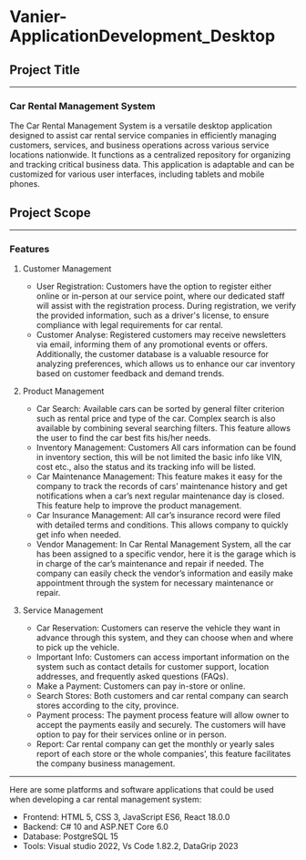 # Vanier-ApplicationDevelopment_Desktop

## Project Title 
----
### Car Rental Management System
The Car Rental Management System is a versatile desktop application designed to assist car rental service companies in efficiently managing customers, services, and business operations across various service locations nationwide. It functions as a centralized repository for organizing and tracking critical business data. This application is adaptable and can be customized for various user interfaces, including tablets and mobile phones.

## Project Scope	
----
### Features
1.	Customer Management 
    - User Registration: Customers have the option to register either online or in-person at our service point, where our dedicated staff will assist with the registration process. During registration, we verify the provided information, such as a driver's license, to ensure compliance with legal requirements for car rental.   
    - Customer Analyse: Registered customers may receive newsletters via email, informing them of any promotional events or offers. Additionally, the customer database is a valuable resource for analyzing preferences, which allows us to enhance our car inventory based on customer feedback and demand trends.

2.	Product Management
    -	Car Search: Available cars can be sorted by general filter criterion such as rental price and type of the car. Complex search is also available by combining several searching filters. This feature allows the user to find the car best fits his/her needs.
    -	Inventory Management: Customers All cars information can be found in inventory section, this will be not limited the basic info like VIN, cost etc., also the status and its tracking info will be listed.
    -	Car Maintenance Management: This feature makes it easy for the company to track the records of cars’ maintenance history and get notifications when a car’s next regular maintenance day is closed. This feature help to improve the product management.
    -	Car Insurance Management:  All car’s insurance record were filed with detailed terms and conditions. This allows company to quickly get info when needed.
    -	Vendor Management: In Car Rental Management System, all the car has been assigned to a specific vendor, here it is the garage which is in charge of the car’s maintenance and repair if needed. The company can easily check the vendor’s information and easily make appointment through the system for necessary maintenance or repair.

3.	Service Management
    -	Car Reservation: Customers can reserve the vehicle they want in advance through this system, and they can choose when and where to pick up the vehicle. 
    -	Important Info: Customers can access important information on the system such as contact details for customer support, location addresses, and frequently asked questions (FAQs).
    -	Make a Payment: Customers can pay in-store or online.
    -	Search Stores: Both customers and car rental company can search stores according to the city, province.
    -	Payment process: The payment process feature will allow owner to accept the payments easily and securely. The customers will have option to pay for their services online or in person.
    -	Report: Car rental company can get the monthly or yearly sales report of each store or the whole companies’, this feature facilitates the company business management.

----
Here are some platforms and software applications that could be used when developing a car rental management system:
-	Frontend:  HTML 5, CSS 3, JavaScript ES6, React 18.0.0
-	Backend:  C# 10 and ASP.NET Core 6.0
-	Database: PostgreSQL 15
-	Tools: Visual studio 2022, Vs Code 1.82.2, DataGrip 2023
